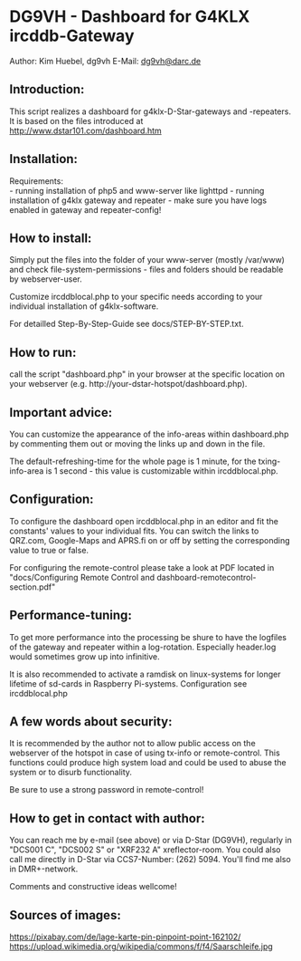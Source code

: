 DG9VH - Dashboard for G4KLX ircddb-Gateway
==========================================
Author: Kim Huebel, dg9vh
E-Mail: dg9vh@darc.de

Introduction:
-------------
This script realizes a dashboard for g4klx-D-Star-gateways and 
-repeaters. It is based on the files introduced at 
http://www.dstar101.com/dashboard.htm

Installation:
-------------
Requirements:	
		- running installation of php5 and www-server like lighttpd
		- running installation of g4klx gateway and repeater
		- make sure you have logs enabled in gateway and repeater-config!

How to install:
---------------
Simply put the files into the folder of your www-server (mostly 
/var/www) and check file-system-permissions - files and folders should 
be readable by webserver-user. 

Customize ircddblocal.php to your specific needs according to your 
individual installation of g4klx-software.

For detailled Step-By-Step-Guide see docs/STEP-BY-STEP.txt.

How to run:
-----------
call the script "dashboard.php" in your browser at the specific location 
on your webserver (e.g. http://your-dstar-hotspot/dashboard.php).

Important advice:
-----------------
You can customize the appearance of the info-areas within dashboard.php 
by commenting them out or moving the links up and down in the file.

The default-refreshing-time for the whole page is 1 minute, for the 
txing- info-area is 1 second - this value is customizable within 
ircddblocal.php.

Configuration: 
-------------- 
To configure the dashboard open ircddblocal.php in an editor and fit the 
constants' values to your individual fits. You can switch the links to 
QRZ.com, Google-Maps and APRS.fi on or off by setting the corresponding 
value to true or false.

For configuring the remote-control please take a look at PDF located in
"docs/Configuring Remote Control and dashboard-remotecontrol-section.pdf"

Performance-tuning:
-------------------
To get more performance into the processing be shure to have the 
logfiles of the gateway and repeater within a log-rotation. Especially 
header.log would sometimes grow up into infinitive.

It is also recommended to activate a ramdisk on linux-systems for longer
lifetime of sd-cards in Raspberry Pi-systems. Configuration see
ircddblocal.php

A few words about security:
---------------------------
It is recommended by the author not to allow public access on the 
webserver of the hotspot in case of using tx-info or remote-control. 
This functions could produce high system load and could be used to abuse 
the system or to disurb functionality.

Be sure to use a strong password in remote-control!

How to get in contact with author: 
---------------------------------- 
You can reach me by e-mail (see above) or via D-Star (DG9VH), regularly 
in "DCS001 C", "DCS002 S" or "XRF232 A" xreflector-room. You could also 
call me directly in D-Star via CCS7-Number: (262) 5094. You'll find me
also in DMR+-network.

Comments and constructive ideas wellcome!

Sources of images:
------------------
https://pixabay.com/de/lage-karte-pin-pinpoint-point-162102/
https://upload.wikimedia.org/wikipedia/commons/f/f4/Saarschleife.jpg
